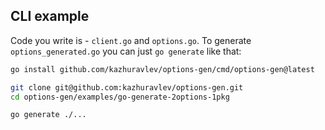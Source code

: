 ## CLI example

Code you write is - `client.go` and `options.go`. To
generate `options_generated.go` you can just `go generate` like that:

```bash
go install github.com/kazhuravlev/options-gen/cmd/options-gen@latest

git clone git@github.com:kazhuravlev/options-gen.git
cd options-gen/examples/go-generate-2options-1pkg

go generate ./...
```
